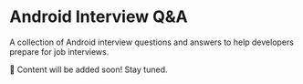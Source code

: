 # Android Interview Q&A  

A collection of Android interview questions and answers to help developers prepare for job interviews.  

🚀 Content will be added soon! Stay tuned.  
